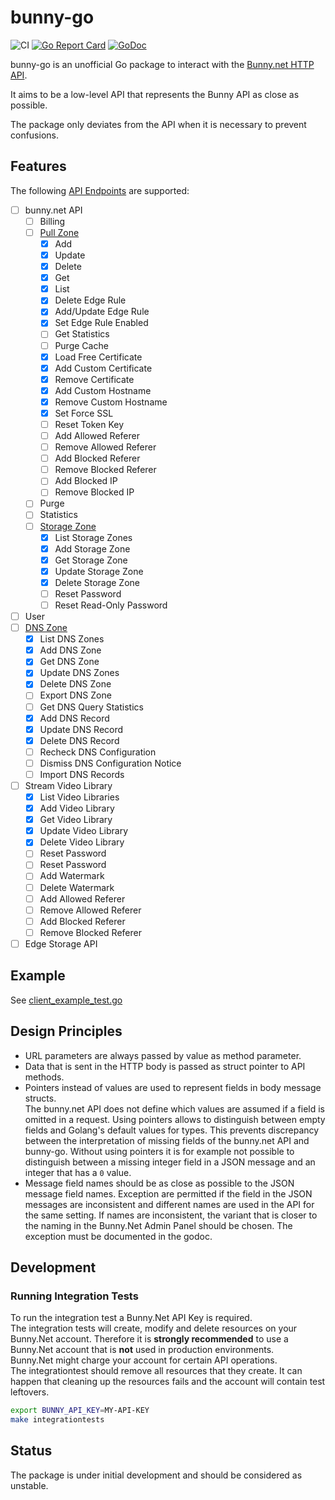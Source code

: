 # bunny-go
![CI](https://github.com/nrdcg/bunny-go/actions/workflows/ci.yml/badge.svg)
[![Go Report Card](https://goreportcard.com/badge/github.com/nrdcg/bunny-go)](https://goreportcard.com/report/github.com/nrdcg/bunny-go)
[![GoDoc](https://img.shields.io/badge/godoc-reference-blue.svg)](https://pkg.go.dev/github.com/nrdcg/bunny-go)

bunny-go is an unofficial Go package to interact with the [Bunny.net HTTP API](https://docs.bunny.net/reference/bunnynet-api-overview).

It aims to be a low-level API that represents the Bunny API as close as possible.

The package only deviates from the API when it is necessary to prevent confusions.

## Features

The following [API
Endpoints](https://docs.bunny.net/reference/bunnynet-api-overview) are supported:

- [ ] bunny.net API
  - [ ] Billing
  - [ ] [Pull Zone](https://docs.bunny.net/reference/pullzonepublic_index)
    - [x] Add
    - [x] Update
    - [x] Delete
    - [x] Get
    - [x] List
    - [x] Delete Edge Rule
    - [x] Add/Update Edge Rule
    - [x] Set Edge Rule Enabled
    - [ ] Get Statistics
    - [ ] Purge Cache
    - [x] Load Free Certificate
    - [x] Add Custom Certificate
    - [x] Remove Certificate
    - [x] Add Custom Hostname
    - [x] Remove Custom Hostname
    - [x] Set Force SSL
    - [ ] Reset Token Key
    - [ ] Add Allowed Referer
    - [ ] Remove Allowed Referer
    - [ ] Add Blocked Referer
    - [ ] Remove Blocked Referer
    - [ ] Add Blocked IP
    - [ ] Remove Blocked IP
  - [ ] Purge
  - [ ] Statistics
  - [ ] [Storage Zone](https://docs.bunny.net/reference/storagezonepublic_index)
    - [x] List Storage Zones
    - [x] Add Storage Zone
    - [x] Get Storage Zone
    - [x] Update Storage Zone
    - [x] Delete Storage Zone
    - [ ] Reset Password
    - [ ] Reset Read-Only Password
- [ ] User
- [ ] [DNS Zone](https://docs.bunny.net/reference/dnszonepublic_index)
  - [x] List DNS Zones
  - [x] Add DNS Zone
  - [x] Get DNS Zone
  - [x] Update DNS Zones
  - [x] Delete DNS Zone
  - [ ] Export DNS Zone
  - [ ] Get DNS Query Statistics
  - [x] Add DNS Record
  - [x] Update DNS Record
  - [x] Delete DNS Record
  - [ ] Recheck DNS Configuration
  - [ ] Dismiss DNS Configuration Notice
  - [ ] Import DNS Records
- [ ] Stream Video Library
  - [x] List Video Libraries
  - [x] Add Video Library
  - [x] Get Video Library
  - [x] Update Video Library
  - [x] Delete Video Library
  - [ ] Reset Password
  - [ ] Reset Password
  - [ ] Add Watermark
  - [ ] Delete Watermark
  - [ ] Add Allowed Referer
  - [ ] Remove Allowed Referer
  - [ ] Add Blocked Referer
  - [ ] Remove Blocked Referer
- [ ] Edge Storage API

## Example

See [client_example_test.go](client_example_test.go)

## Design Principles

- URL parameters are always passed by value as method parameter.
- Data that is sent in the HTTP body is passed as struct
  pointer to API methods.
- Pointers instead of values are used to represent fields in body message
  structs. \
  The bunny.net API does not define which values are assumed if a field
  is omitted in a request.
  Using pointers allows to distinguish between empty fields and Golang's default
  values for types. This prevents discrepancy between the interpretation of
  missing fields of the bunny.net API and bunny-go.
  Without using pointers it is for example not possible to distinguish between a
  missing integer field in a JSON message and an integer that has a `0` value.
- Message field names should be as close as possible to the JSON message field
  names. Exception are permitted if the field in the JSON messages are
  inconsistent and different names are used in the API for the same setting.
  If names are inconsistent, the variant that is closer to the naming in the
  Bunny.Net Admin Panel should be chosen. The exception must be documented in
  the godoc.

## Development

### Running Integration Tests

To run the integration test a Bunny.Net API Key is required. \
The integration tests will create, modify and delete resources on your Bunny.Net
account. Therefore it is **strongly recommended** to use a Bunny.Net account
that is **not** used in production environments. \
Bunny.Net might charge your account for certain API operations. \
The integrationtest should remove all resources that they create. It can happen
that cleaning up the resources fails and the account will contain test
leftovers.

```sh
export BUNNY_API_KEY=MY-API-KEY
make integrationtests
```

## Status

The package is under initial development and should be considered as unstable.
